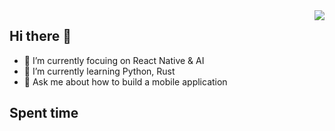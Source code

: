 <img align="right" src="https://github-readme-stats.vercel.app/api?username=ljunb&show_icons=true&icon_color=CE1D2D&text_color=718096&bg_color=00000000&hide_title=true&hide_border=true" />

## Hi there 👋

- 🔭 I’m currently focuing on React Native & AI
- 🌱 I’m currently learning Python, Rust
- 💬 Ask me about how to build a mobile application

## Spent time
<!--START_SECTION:waka-->
<!--END_SECTION:waka-->